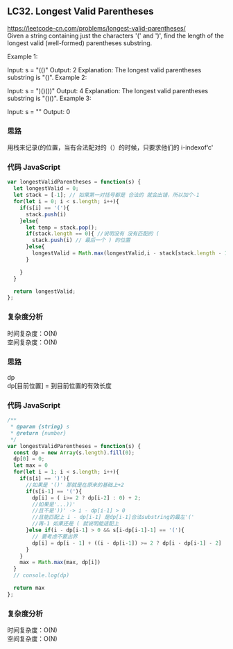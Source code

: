 ## LC32. Longest Valid Parentheses

https://leetcode-cn.com/problems/longest-valid-parentheses/  
Given a string containing just the characters '(' and ')', find the length of the longest valid (well-formed) parentheses substring.

Example 1:

Input: s = "(()"
Output: 2
Explanation: The longest valid parentheses substring is "()".
Example 2:

Input: s = ")()())"
Output: 4
Explanation: The longest valid parentheses substring is "()()".
Example 3:

Input: s = ""
Output: 0

### 思路

用栈来记录(的位置，当有合法配对的（）的时候，只要求他们的 i-indexof‘c'

### 代码 JavaScript

```JavaScript
var longestValidParentheses = function(s) {
  let longestValid = 0;
  let stack = [-1]; // 如果第一对括号都是 合法的 就会出错，所以加个-1
  for(let i = 0; i < s.length; i++){
    if(s[i] == '('){
      stack.push(i)
    }else{
      let temp = stack.pop();
      if(stack.length == 0){ //说明没有 没有匹配的 (
        stack.push(i) // 最后一个 ) 的位置
      }else{
        longestValid = Math.max(longestValid,i - stack[stack.length - 1]);
      }

    }
  }

  return longestValid;
};

```

### 复杂度分析

时间复杂度：O(N) </br>
空间复杂度：O(N)

### 思路

dp  
dp[目前位置] = 到目前位置的有效长度

### 代码 JavaScript

```JavaScript
/**
 * @param {string} s
 * @return {number}
 */
var longestValidParentheses = function(s) {
  const dp = new Array(s.length).fill(0);
  dp[0] = 0;
  let max = 0
  for(let i = 1; i < s.length; i++){
    if(s[i] == ')'){
      //如果是 '()' 那就是在原来的基础上+2
      if(s[i-1] == '('){
        dp[i] = ( i>= 2 ? dp[i-2] : 0) + 2;
        //如果是'...))'
        //且不是'))' -> i - dp[i-1] > 0
        //且能匹配上 i - dp[i-1] 是dp[i-1]合法substring的最左'('
        //再-1 如果还是 ( 就说明能适配上
      }else if(i - dp[i-1] > 0 && s[i-dp[i-1]-1] == '('){
        // 要考虑不要出界
        dp[i] = dp[i - 1] + ((i - dp[i-1]) >= 2 ? dp[i - dp[i-1] - 2] : 0) + 2
      }
    }
    max = Math.max(max, dp[i])
  }
  // console.log(dp)

  return max
};

```

### 复杂度分析

时间复杂度：O(N) </br>
空间复杂度：O(N)
